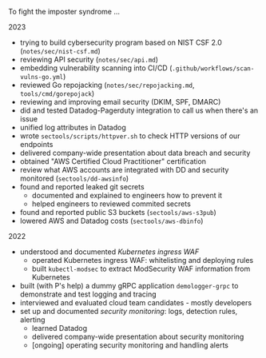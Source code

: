 To fight the imposter syndrome ...

2023

- trying to build cybersecurity program based on NIST CSF 2.0 (`notes/sec/nist-csf.md`)
- reviewing API security (`notes/sec/api.md`)
- embedding vulnerability scanning into CI/CD (`.github/workflows/scan-vulns-go.yml`)
- reviewed Go repojacking (`notes/sec/repojacking.md`, `tools/cmd/gorepojack`)
- reviewing and improving email security (DKIM, SPF, DMARC)
- did and tested Datadog-Pagerduty integration to call us when there's an issue
- unified log attributes in Datadog
- wrote `sectools/scripts/httpver.sh` to check HTTP versions of our endpoints
- delivered company-wide presentation about data breach and security
- obtained "AWS Certified Cloud Practitioner" certification
- review what AWS accounts are integrated with DD and security monitored (`sectools/dd-awsinfo`)
- found and reported leaked git secrets
    - documented and explained to engineers how to prevent it
    - helped engineers to reviewed commited secrets
- found and reported public S3 buckets (`sectools/aws-s3pub`)
- lowered AWS and Datadog costs (`sectools/aws-dbinfo`)

2022

- understood and documented *Kubernetes ingress WAF*
    - operated Kubernetes ingress WAF: whitelisting and deploying rules
    - built `kubectl-modsec` to extract ModSecurity WAF information from Kubernetes
- built (with P's help) a dummy gRPC application `demologger-grpc` to demonstrate and test logging and tracing
- interviewed and evaluated cloud team candidates - mostly developers
- set up and documented *security monitoring*: logs, detection rules, alerting
    - learned Datadog
    - delivered company-wide presentation about security monitoring
    - [ongoing] operating security monitoring and handling alerts
